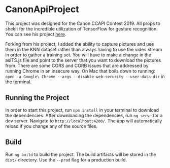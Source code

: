 # CanonApiProject

This project was designed for the Canon CCAPI Contest 2019.  All props to shekit for the incredible utilization of TensorFlow for gesture recognition.  You can see his project [here](https://github.com/shekit/alexa-sign-language-translator).

Forking from his project, I added the ability to capture pictures and use them in the KNN dataset rather than always having to use the video stream in order to gather a training set.  You will have to make a change in the aslTS.js file and point to the server that you want to download the pictures from.  There are some CORS and CORB issues that are addressed by running Chrome in an insecure way. On Mac that boils down to running: `open -a Google\ Chrome --args --disable-web-security --user-data-dir` in the terminal.

## Running the Project

In order to start this project, run `npm install` in your terminal to download the dependencies.  After downloading the dependencies, run `ng serve` for a dev server. Navigate to `http://localhost:4200/`. The app will automatically reload if you change any of the source files.

## Build

Run `ng build` to build the project. The build artifacts will be stored in the `dist/` directory. Use the `--prod` flag for a production build.
